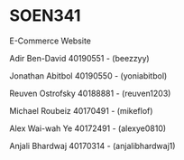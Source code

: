 # SOEN341
E-Commerce Website

Adir Ben-David 40190551 - (beezzyy)

Jonathan Abitbol 40190550 - (yoniabitbol)

Reuven Ostrofsky 40188881 - (reuven1203)

Michael Roubeiz 40170491 - (mikeflof)

Alex Wai-wah Ye 40172491 - (alexye0810)

Anjali Bhardwaj 40170314 - (anjalibhardwaj1)
